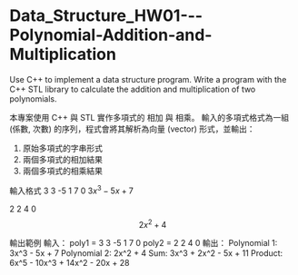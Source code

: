# Data_Structure_HW01---Polynomial-Addition-and-Multiplication
Use C++ to implement a data structure program.
Write a program with the C++ STL library to calculate the addition and multiplication of two polynomials.

本專案使用 C++ 與 STL 實作多項式的 相加 與 相乘。
輸入的多項式格式為一組 (係數, 次數) 的序列，程式會將其解析為向量 (vector) 形式，並輸出：
1. 原始多項式的字串形式
2. 兩個多項式的相加結果
3. 兩個多項式的相乘結果

輸入格式
3 3 -5 1 7 0
$3x^3 - 5x + 7$

2 2 4 0
$$
2x^2 + 4
$$

輸出範例
輸入：
poly1 = 3 3 -5 1 7 0
poly2 = 2 2 4 0
輸出：
Polynomial 1: 3x^3 - 5x + 7
Polynomial 2: 2x^2 + 4
Sum: 3x^3 + 2x^2 - 5x + 11
Product: 6x^5 - 10x^3 + 14x^2 - 20x + 28
